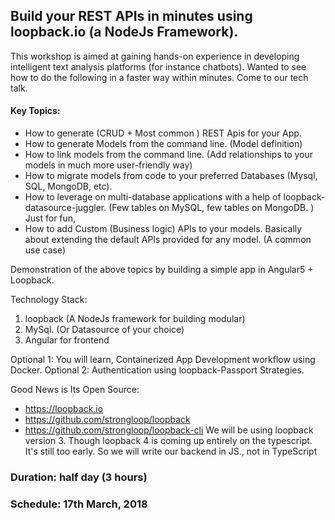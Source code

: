 ## Build your REST APIs in minutes using loopback.io (a NodeJs Framework).

This workshop is aimed at gaining hands-on experience in developing intelligent text analysis platforms (for instance chatbots). 
Wanted to see how to do the following in a faster way within minutes. Come to our tech talk.

#### Key Topics:
- How to generate (CRUD + Most common ) REST Apis for your App.
- How to generate Models from the command line. (Model definition)
- How to link models from the command line. (Add relationships to your models in much more user-friendly way)
- How to migrate models from code to your preferred Databases (Mysql, SQL, MongoDB, etc).
- How to leverage on multi-database applications with a help of loopback-datasource-juggler. (Few tables on MySQL, few tables on MongoDB. ) Just for fun,
- How to add Custom (Business logic) APIs to your models. Basically about extending the default APIs provided for any model. (A common use case)

Demonstration of the above topics by building a simple app in Angular5 + Loopback.

Technology Stack: 
1. loopback (A NodeJs framework for building modular)
2. MySql. (Or Datasource of your choice)
3. Angular for frontend

Optional 1: You will learn, Containerized App Development workflow using Docker. 
Optional 2: Authentication using loopback-Passport Strategies.

Good News is Its Open Source:
- https://loopback.io
- https://github.com/strongloop/loopback
- https://github.com/strongloop/loopback-cli
We will be using loopback version 3.
Though loopback 4 is coming up entirely on the typescript. It's still too early. So we will write our backend in JS., not in TypeScript

### Duration: half day (3 hours)
### Schedule: 17th March, 2018